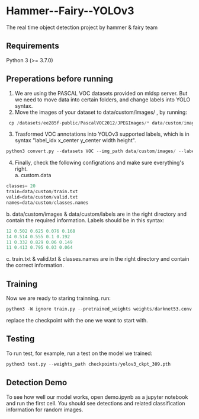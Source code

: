 # Hammer--Fairy--YOLOv3
The real time object detection project by hammer &amp; fairy team

## Requirements
Python 3 (>= 3.7.0)

## Preperations before running
1. We are using the PASCAL VOC datasets provided on mldsp server. But we need to move data into certain folders, and change labels into YOLO syntax.
2. Move the images of your dataset to data/custom/images/ , by running:  
```python
 cp /datasets/ee285f-public/PascalVOC2012/JPEGImages/* data/custom/images/
``` 
3. Trasformed VOC annotations into YOLOv3 supported labels, which is in syntax "label_idx x_center y_center width height".
```python
python3 convert.py --datasets VOC --img_path data/custom/images/ --label /datasets/ee285f-public/PascalVOC2012/Annotations/ --convert_output_path data/custom/labels --img_type ".jpg" --cls_list_file data/custom/classes.names
```
4. Finally, check the following configrations and make sure everything's right.  
a. custom.data
```python
classes= 20
train=data/custom/train.txt
valid=data/custom/valid.txt
names=data/custom/classes.names
```  
b. data/custom/images & data/custom/labels are in the right directory and contain the required information. Labels should be in this syntax:
```python
12 0.502 0.625 0.076 0.168
14 0.514 0.555 0.1 0.192
11 0.332 0.829 0.06 0.149
11 0.413 0.795 0.03 0.064
```
c. train.txt & valid.txt & classes.names are in the right directory and contain the correct information.

## Training
Now we are ready to staring trainning. run:
```python
python3 -W ignore train.py --pretrained_weights weights/darknet53.conv.74 --batch_size 2
```  
replace the checkpoint with the one we want to start with.

## Testing
To run test, for example, run a test on the model we trained:
```python
python3 test.py --weights_path checkpoints/yolov3_ckpt_309.pth
```

## Detection Demo
To see how well our model works, open demo.ipynb as a jupyter notebook and run the first cell. You should see detections and related classification information for random images.